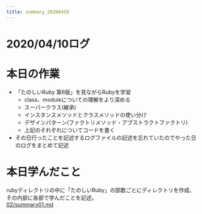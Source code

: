 ```yaml
---
title: summary_20200410
---
```



# 2020/04/10ログ

# 本日の作業

- 「たのしいRuby 第6版」を見ながらRubyを学習
  - class、moduleについての理解をより深める
  - スーパークラス(継承)
  - インスタンスメソッドとクラスメソッドの使い分け
  - デザインパターン(ファクトリメソッド・アブストラクトファクトリ)
  - 上記のそれぞれについてコードを書く
- その日行ったことを記述するログファイルの記述を忘れていたのでやった日のログをまとめて記述

# 本日学んだこと

rubyディレクトリの中に「たのしいRuby」の部数ごとにディレクトリを作成、
その内部に各部で学んだことを記述。  
[02/summary01.md](https://github.com/Shigi-p/bootcamp/blob/master/ruby/02lets_learn_about_ruby_basic/summary01.md)
